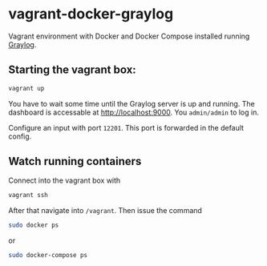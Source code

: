 # vagrant-docker-graylog

Vagrant environment with Docker and Docker Compose installed running [Graylog](https://www.graylog.org/).

## Starting the vagrant box:

```bash
vagrant up
```

You have to wait some time until the Graylog server is up and running. The dashboard is accessable at [http://localhost:9000](http://localhost:9000). You `admin/admin` to log in.

Configure an input with port `12201`. This port is forwarded in the default config.

## Watch running containers

Connect into the vagrant box with

```bash
vagrant ssh
```

After that navigate into `/vagrant`. Then issue the command

```bash
sudo docker ps
```

or

```bash
sudo docker-compose ps
```